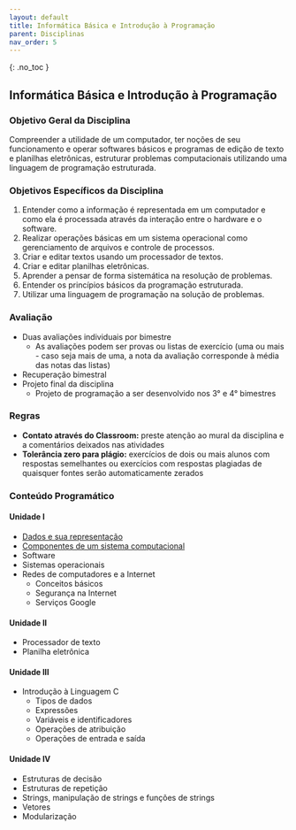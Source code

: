 ```yaml
---
layout: default
title: Informática Básica e Introdução à Programação
parent: Disciplinas
nav_order: 5
---
```

{: .no_toc }
## Informática Básica e Introdução à Programação

### Objetivo Geral da Disciplina

Compreender a utilidade de um computador, ter noções de seu funcionamento e operar softwares básicos e programas de edição de texto e planilhas eletrônicas, estruturar problemas computacionais utilizando uma linguagem de programação estruturada.

### Objetivos Específicos da Disciplina

1. Entender como a informação é representada em um computador e como ela é processada através da interação entre o hardware e o software.
2. Realizar operações básicas em um sistema operacional como gerenciamento de arquivos e controle de processos.
3. Criar e editar textos usando um processador de textos.
4. Criar e editar planilhas eletrônicas.
5. Aprender a pensar de forma sistemática na resolução de problemas.
6. Entender os princípios básicos da programação estruturada.
7. Utilizar uma linguagem de programação na solução de problemas.

### Avaliação

- Duas avaliações individuais por bimestre
  - As avaliações podem ser provas ou listas de exercício (uma ou mais - caso seja mais de uma, a nota da avaliação corresponde à média das notas das listas)
- Recuperação bimestral
- Projeto final da disciplina
  - Projeto de programação a ser desenvolvido nos 3° e 4° bimestres

### Regras

- **Contato através do Classroom:** preste atenção ao mural da disciplina e a comentários deixados nas atividades
- **Tolerância zero para plágio:** exercícios de dois ou mais alunos com respostas semelhantes ou exercícios com respostas plagiadas de quaisquer fontes serão automaticamente zerados
 
### Conteúdo Programático

#### Unidade I

- [Dados e sua representação](/content/ib/1-dados.html)
- [Componentes de um sistema computacional](/content/ib/2-componentes.html)
- Software
- Sistemas operacionais
- Redes de computadores e a Internet
  - Conceitos básicos
  - Segurança na Internet
  - Serviços Google

#### Unidade II

- Processador de texto
- Planilha eletrônica

#### Unidade III

- Introdução à Linguagem C
  - Tipos de dados
  - Expressões
  - Variáveis e identificadores
  - Operações de atribuição
  - Operações de entrada e saída

#### Unidade IV

- Estruturas de decisão
- Estruturas de repetição
- Strings, manipulação de strings e funções de strings
- Vetores
- Modularização